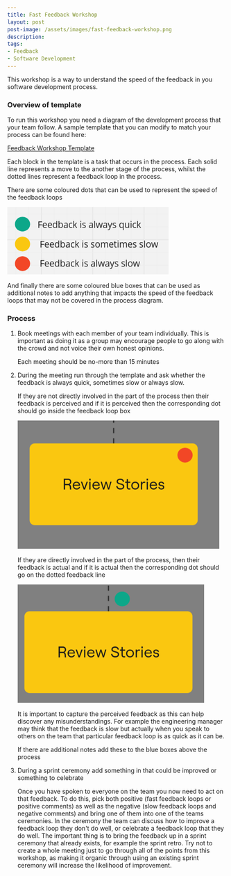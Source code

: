 ```yaml
---
title: Fast Feedback Workshop
layout: post
post-image: /assets/images/fast-feedback-workshop.png
description: 
tags:
- Feedback
- Software Development
---
```


This workshop is a way to understand the speed of the feedback in you software development process. 

### Overview of template

To run this workshop you need a diagram of the development process that your team follow. A sample template that you can modify to match your process can be found here:

[Feedback Workshop Template](https://miro.com/app/board/uXjVLuOyZjk=/)

Each block in the template is a task that occurs in the process. Each solid line represents a move to the another stage of the process, whilst the dotted lines represent a feedback loop in the process. 

There are some coloured dots that can be used to represent the speed of the feedback loops

![Feedback Speeds](/assets/images/feedback-speeds.png)

And finally there are some coloured blue boxes that can be used as additional notes to add anything that impacts the speed of the feedback loops that may not be covered in the process diagram.

### Process

1. Book meetings with each member of your team individually. This is important as doing it as a group may encourage people to go along with the crowd and not voice their own honest opinions.

   Each meeting should be no-more than 15 minutes


2. During the meeting run through the template and ask whether the feedback is always quick, sometimes slow or always slow. 

   If they are not directly involved in the part of the process then their feedback is perceived and if it is perceived then the corresponding dot should go inside the feedback loop box

    ![Perceived Feedback](/assets/images/perceived-feedback.png)

   If they are directly involved in the part of the process, then their feedback is actual and if it is actual then the corresponding dot should go on the dotted feedback line
  
    ![Actual Feedback](/assets/images/actual-feedback.png)

    It is important to capture the perceived feedback as this can help discover any misunderstandings. For example the engineering manager may think that the feedback is slow but actually when you speak to others on the team that particular feedback loop is as quick as it can be. 

    If there are additional notes add these to the blue boxes above the process


3. During a sprint ceremony add something in that could be improved or something to celebrate

   Once you have spoken to everyone on the team you now need to act on that feedback. To do this, pick both positive (fast feedback loops or positive comments) as well as the negative (slow feedback loops and negative comments) and bring one of them into one of the teams ceremonies. In the ceremony the team can discuss how to improve a feedback loop they don't do well, or celebrate a feedback loop that they do well. The important thing is to bring the feedback up in a sprint ceremony that already exists, for example the sprint retro. Try not to create a whole meeting just to go through all of the points from this workshop, as making it organic through using an existing sprint ceremony will increase the likelihood of improvement.
